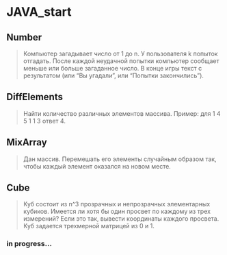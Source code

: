 # JAVA_start

## Number
> Компьютер загадывает число от 1 до n. 
> У пользователя k попыток отгадать. 
> После каждой неудачной попытки компьютер сообщает меньше или больше загаданное число. 
> В конце игры текст с результатом (или “Вы угадали”, или “Попытки закончились”).

## DiffElements
> Найти количество различных элементов массива. Пример: для 1 4 5 1 1 3 ответ 4.

## MixArray
> Дан массив. Перемешать его элементы случайным образом так, чтобы каждый элемент оказался на новом месте.

## Cube
> Куб состоит из n^3 прозрачных и непрозрачных элементарных кубиков.
> Имеется ли хотя бы один просвет по каждому из трех измерений?
> Если это так, вывести координаты каждого просвета.
> Куб задается трехмерной матрицей из 0 и 1.

### in progress...
